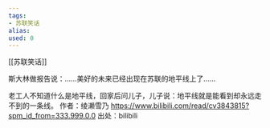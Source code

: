 ```yaml
---
tags: 
- 苏联笑话 
alias:
used: 0
---
```

[[苏联笑话]]

斯大林做报告说：……美好的未来已经出现在苏联的地平线上了……

老工人不知道什么是地平线，回家后问儿子，儿子说：地平线就是能看到却永远走不到的一条线。 作者：绫濑雪乃 https://www.bilibili.com/read/cv3843815?spm_id_from=333.999.0.0 出处：bilibili

